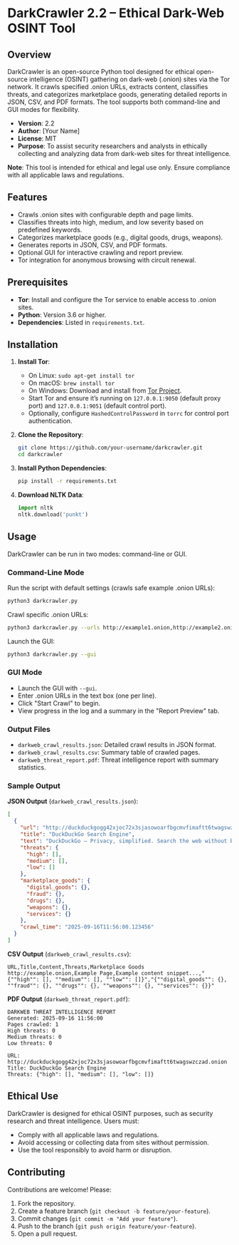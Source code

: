# DarkCrawler 2.2 – Ethical Dark-Web OSINT Tool

## Overview
DarkCrawler is an open-source Python tool designed for ethical open-source intelligence (OSINT) gathering on dark-web (.onion) sites via the Tor network. It crawls specified .onion URLs, extracts content, classifies threats, and categorizes marketplace goods, generating detailed reports in JSON, CSV, and PDF formats. The tool supports both command-line and GUI modes for flexibility.

- **Version**: 2.2
- **Author**: [Your Name]
- **License**: MIT
- **Purpose**: To assist security researchers and analysts in ethically collecting and analyzing data from dark-web sites for threat intelligence.

**Note**: This tool is intended for ethical and legal use only. Ensure compliance with all applicable laws and regulations.

## Features
- Crawls .onion sites with configurable depth and page limits.
- Classifies threats into high, medium, and low severity based on predefined keywords.
- Categorizes marketplace goods (e.g., digital goods, drugs, weapons).
- Generates reports in JSON, CSV, and PDF formats.
- Optional GUI for interactive crawling and report preview.
- Tor integration for anonymous browsing with circuit renewal.

## Prerequisites
- **Tor**: Install and configure the Tor service to enable access to .onion sites.
- **Python**: Version 3.6 or higher.
- **Dependencies**: Listed in `requirements.txt`.

## Installation
1. **Install Tor**:
   - On Linux: `sudo apt-get install tor`
   - On macOS: `brew install tor`
   - On Windows: Download and install from [Tor Project](https://www.torproject.org/download/).
   - Start Tor and ensure it’s running on `127.0.0.1:9050` (default proxy port) and `127.0.0.1:9051` (default control port).
   - Optionally, configure `HashedControlPassword` in `torrc` for control port authentication.

2. **Clone the Repository**:
   ```bash
   git clone https://github.com/your-username/darkcrawler.git
   cd darkcrawler
   ```

3. **Install Python Dependencies**:
   ```bash
   pip install -r requirements.txt
   ```

4. **Download NLTK Data**:
   ```python
   import nltk
   nltk.download('punkt')
   ```

## Usage
DarkCrawler can be run in two modes: command-line or GUI.

### Command-Line Mode
Run the script with default settings (crawls safe example .onion URLs):
```bash
python3 darkcrawler.py
```

Crawl specific .onion URLs:
```bash
python3 darkcrawler.py --urls http://example1.onion,http://example2.onion
```

Launch the GUI:
```bash
python3 darkcrawler.py --gui
```

### GUI Mode
- Launch the GUI with `--gui`.
- Enter .onion URLs in the text box (one per line).
- Click "Start Crawl" to begin.
- View progress in the log and a summary in the "Report Preview" tab.

### Output Files
- `darkweb_crawl_results.json`: Detailed crawl results in JSON format.
- `darkweb_crawl_results.csv`: Summary table of crawled pages.
- `darkweb_threat_report.pdf`: Threat intelligence report with summary statistics.

### Sample Output
**JSON Output** (`darkweb_crawl_results.json`):
```json
[
  {
    "url": "http://duckduckgogg42xjoc72x3sjasowoarfbgcmvfimaftt6twagswzczad.onion",
    "title": "DuckDuckGo Search Engine",
    "text": "DuckDuckGo — Privacy, simplified. Search the web without being tracked...",
    "threats": {
      "high": [],
      "medium": [],
      "low": []
    },
    "marketplace_goods": {
      "digital_goods": {},
      "fraud": {},
      "drugs": {},
      "weapons": {},
      "services": {}
    },
    "crawl_time": "2025-09-16T11:56:00.123456"
  }
]
```

**CSV Output** (`darkweb_crawl_results.csv`):
```csv
URL,Title,Content,Threats,Marketplace Goods
http://example.onion,Example Page,Example content snippet...,"{""high"": [], ""medium"": [], ""low"": []}","{""digital_goods"": {}, ""fraud"": {}, ""drugs"": {}, ""weapons"": {}, ""services"": {}}"
```

**PDF Output** (`darkweb_threat_report.pdf`):
```
DARKWEB THREAT INTELLIGENCE REPORT
Generated: 2025-09-16 11:56:00
Pages crawled: 1
High threats: 0
Medium threats: 0
Low threats: 0

URL: http://duckduckgogg42xjoc72x3sjasowoarfbgcmvfimaftt6twagswzczad.onion
Title: DuckDuckGo Search Engine
Threats: {"high": [], "medium": [], "low": []}
```

## Ethical Use
DarkCrawler is designed for ethical OSINT purposes, such as security research and threat intelligence. Users must:
- Comply with all applicable laws and regulations.
- Avoid accessing or collecting data from sites without permission.
- Use the tool responsibly to avoid harm or disruption.

## Contributing
Contributions are welcome! Please:
1. Fork the repository.
2. Create a feature branch (`git checkout -b feature/your-feature`).
3. Commit changes (`git commit -m "Add your feature"`).
4. Push to the branch (`git push origin feature/your-feature`).
5. Open a pull request.
